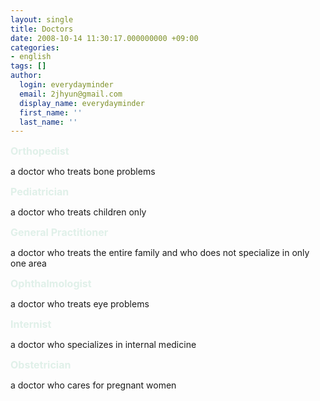 ```yaml
---
layout: single
title: Doctors
date: 2008-10-14 11:30:17.000000000 +09:00
categories:
- english
tags: []
author:
  login: everydayminder
  email: 2jhyun@gmail.com
  display_name: everydayminder
  first_name: ''
  last_name: ''
---
```

<strong><font color="#e0f0e9"><span style="font-size:12pt;">Orthopedist</span></font></strong>

a doctor who treats bone problems


<strong><span style="font-size:12pt;"><font color="#e0f0e9">Pediatrician</font></span>

</strong>a doctor who treats children only


<strong><span style="font-size:12pt;"><font color="#e0f0e9">General Practitioner</font></span>

</strong>a doctor who treats the entire family and who does not specialize in only one area


<strong><span style="font-size:12pt;"><font color="#e0f0e9">Ophthalmologist</font></span>

</strong>a doctor who treats eye problems


<strong><font color="#e0f0e9"><span style="font-size:12pt;">Internist</span></font></strong>

a doctor who specializes in internal medicine


<strong><span style="font-size:12pt;"><font color="#e0f0e9">Obstetrician</font></span>

</strong>a doctor who cares for pregnant women

